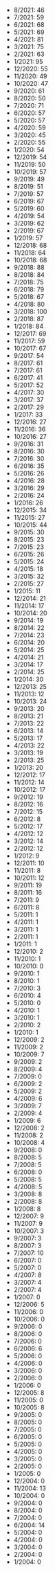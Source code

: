 *  8/2021: 46
*  7/2021: 59
*  6/2021: 68
*  5/2021: 69
*  4/2021: 81
*  3/2021: 75
*  2/2021: 63
*  1/2021: 95
*  12/2020: 55
*  11/2020: 49
*  10/2020: 47
*  9/2020: 61
*  8/2020: 50
*  7/2020: 71
*  6/2020: 57
*  5/2020: 57
*  4/2020: 59
*  3/2020: 45
*  2/2020: 55
*  1/2020: 54
*  12/2019: 54
*  11/2019: 50
*  10/2019: 57
*  9/2019: 49
*  8/2019: 51
*  7/2019: 57
*  6/2019: 67
*  5/2019: 60
*  4/2019: 54
*  3/2019: 62
*  2/2019: 67
*  1/2019: 57
*  12/2018: 68
*  11/2018: 64
*  10/2018: 68
*  9/2018: 88
*  8/2018: 84
*  7/2018: 75
*  6/2018: 79
*  5/2018: 67
*  4/2018: 80
*  3/2018: 100
*  2/2018: 87
*  1/2018: 84
*  12/2017: 69
*  11/2017: 59
*  10/2017: 67
*  9/2017: 54
*  8/2017: 61
*  7/2017: 61
*  6/2017: 41
*  5/2017: 52
*  4/2017: 30
*  3/2017: 37
*  2/2017: 29
*  1/2017: 33
*  12/2016: 27
*  11/2016: 36
*  10/2016: 27
*  9/2016: 31
*  8/2016: 30
*  7/2016: 30
*  6/2016: 35
*  5/2016: 26
*  4/2016: 28
*  3/2016: 29
*  2/2016: 24
*  1/2016: 26
*  12/2015: 34
*  11/2015: 27
*  10/2015: 44
*  9/2015: 30
*  8/2015: 23
*  7/2015: 23
*  6/2015: 26
*  5/2015: 24
*  4/2015: 18
*  3/2015: 32
*  2/2015: 27
*  1/2015: 11
*  12/2014: 21
*  11/2014: 17
*  10/2014: 20
*  9/2014: 19
*  8/2014: 22
*  7/2014: 23
*  6/2014: 20
*  5/2014: 25
*  4/2014: 21
*  3/2014: 17
*  2/2014: 25
*  1/2014: 30
*  12/2013: 25
*  11/2013: 12
*  10/2013: 24
*  9/2013: 20
*  8/2013: 21
*  7/2013: 22
*  6/2013: 14
*  5/2013: 17
*  4/2013: 22
*  3/2013: 19
*  2/2013: 25
*  1/2013: 20
*  12/2012: 17
*  11/2012: 14
*  10/2012: 17
*  9/2012: 19
*  8/2012: 16
*  7/2012: 15
*  6/2012: 8
*  5/2012: 17
*  4/2012: 12
*  3/2012: 14
*  2/2012: 12
*  1/2012: 9
*  12/2011: 10
*  11/2011: 8
*  10/2011: 12
*  9/2011: 19
*  8/2011: 16
*  7/2011: 9
*  6/2011: 8
*  5/2011: 1
*  4/2011: 1
*  3/2011: 1
*  2/2011: 1
*  1/2011: 1
*  12/2010: 2
*  11/2010: 1
*  10/2010: 0
*  9/2010: 1
*  8/2010: 1
*  7/2010: 3
*  6/2010: 4
*  5/2010: 0
*  4/2010: 1
*  3/2010: 1
*  2/2010: 2
*  1/2010: 1
*  12/2009: 2
*  11/2009: 2
*  10/2009: 7
*  9/2009: 2
*  8/2009: 4
*  7/2009: 0
*  6/2009: 2
*  5/2009: 2
*  4/2009: 6
*  3/2009: 7
*  2/2009: 4
*  1/2009: 6
*  12/2008: 2
*  11/2008: 2
*  10/2008: 4
*  9/2008: 0
*  8/2008: 5
*  7/2008: 5
*  6/2008: 0
*  5/2008: 5
*  4/2008: 5
*  3/2008: 8
*  2/2008: 8
*  1/2008: 8
*  12/2007: 9
*  11/2007: 9
*  10/2007: 3
*  9/2007: 3
*  8/2007: 3
*  7/2007: 10
*  6/2007: 0
*  5/2007: 0
*  4/2007: 8
*  3/2007: 4
*  2/2007: 4
*  1/2007: 0
*  12/2006: 5
*  11/2006: 0
*  10/2006: 0
*  9/2006: 0
*  8/2006: 0
*  7/2006: 0
*  6/2006: 6
*  5/2006: 0
*  4/2006: 0
*  3/2006: 0
*  2/2006: 0
*  1/2006: 0
*  12/2005: 8
*  11/2005: 0
*  10/2005: 8
*  9/2005: 0
*  8/2005: 0
*  7/2005: 0
*  6/2005: 0
*  5/2005: 0
*  4/2005: 0
*  3/2005: 0
*  2/2005: 0
*  1/2005: 0
*  12/2004: 0
*  11/2004: 13
*  10/2004: 0
*  9/2004: 0
*  8/2004: 0
*  7/2004: 0
*  6/2004: 14
*  5/2004: 0
*  4/2004: 0
*  3/2004: 0
*  2/2004: 0
*  1/2004: 0